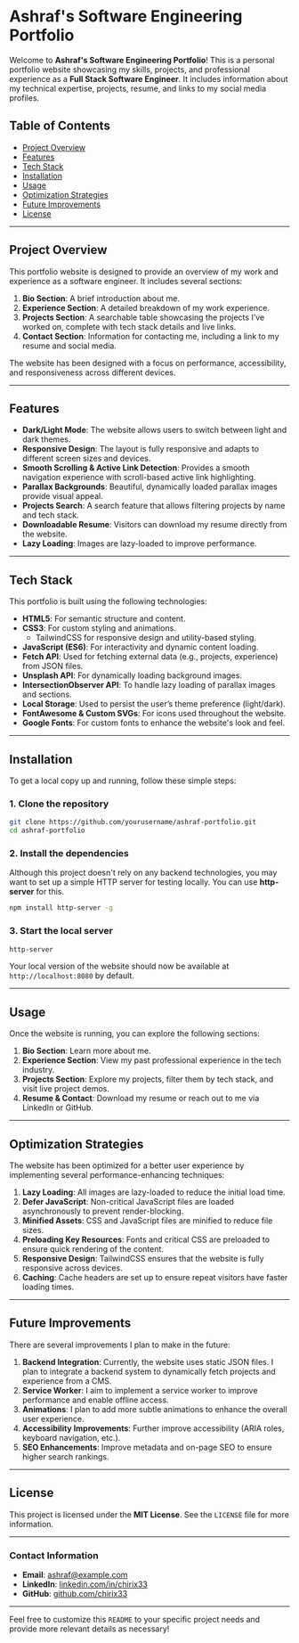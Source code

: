 # **Ashraf's Software Engineering Portfolio**

Welcome to **Ashraf's Software Engineering Portfolio**! This is a personal portfolio website showcasing my skills, projects, and professional experience as a **Full Stack Software Engineer**. It includes information about my technical expertise, projects, resume, and links to my social media profiles.

## **Table of Contents**
- [Project Overview](#project-overview)
- [Features](#features)
- [Tech Stack](#tech-stack)
- [Installation](#installation)
- [Usage](#usage)
- [Optimization Strategies](#optimization-strategies)
- [Future Improvements](#future-improvements)
- [License](#license)

---

## **Project Overview**

This portfolio website is designed to provide an overview of my work and experience as a software engineer. It includes several sections:
1. **Bio Section**: A brief introduction about me.
2. **Experience Section**: A detailed breakdown of my work experience.
3. **Projects Section**: A searchable table showcasing the projects I’ve worked on, complete with tech stack details and live links.
4. **Contact Section**: Information for contacting me, including a link to my resume and social media.

The website has been designed with a focus on performance, accessibility, and responsiveness across different devices.

---

## **Features**

- **Dark/Light Mode**: The website allows users to switch between light and dark themes.
- **Responsive Design**: The layout is fully responsive and adapts to different screen sizes and devices.
- **Smooth Scrolling & Active Link Detection**: Provides a smooth navigation experience with scroll-based active link highlighting.
- **Parallax Backgrounds**: Beautiful, dynamically loaded parallax images provide visual appeal.
- **Projects Search**: A search feature that allows filtering projects by name and tech stack.
- **Downloadable Resume**: Visitors can download my resume directly from the website.
- **Lazy Loading**: Images are lazy-loaded to improve performance.

---

## **Tech Stack**

This portfolio is built using the following technologies:

- **HTML5**: For semantic structure and content.
- **CSS3**: For custom styling and animations.
  - TailwindCSS for responsive design and utility-based styling.
- **JavaScript (ES6)**: For interactivity and dynamic content loading.
- **Fetch API**: Used for fetching external data (e.g., projects, experience) from JSON files.
- **Unsplash API**: For dynamically loading background images.
- **IntersectionObserver API**: To handle lazy loading of parallax images and sections.
- **Local Storage**: Used to persist the user’s theme preference (light/dark).
- **FontAwesome & Custom SVGs**: For icons used throughout the website.
- **Google Fonts**: For custom fonts to enhance the website's look and feel.

---

## **Installation**

To get a local copy up and running, follow these simple steps:

### **1. Clone the repository**
```bash
git clone https://github.com/yourusername/ashraf-portfolio.git
cd ashraf-portfolio
```

### **2. Install the dependencies**
Although this project doesn't rely on any backend technologies, you may want to set up a simple HTTP server for testing locally. You can use **http-server** for this.

```bash
npm install http-server -g
```

### **3. Start the local server**
```bash
http-server
```
Your local version of the website should now be available at `http://localhost:8080` by default.

---

## **Usage**

Once the website is running, you can explore the following sections:

1. **Bio Section**: Learn more about me.
2. **Experience Section**: View my past professional experience in the tech industry.
3. **Projects Section**: Explore my projects, filter them by tech stack, and visit live project demos.
4. **Resume & Contact**: Download my resume or reach out to me via LinkedIn or GitHub.

---

## **Optimization Strategies**

The website has been optimized for a better user experience by implementing several performance-enhancing techniques:

1. **Lazy Loading**: All images are lazy-loaded to reduce the initial load time.
2. **Defer JavaScript**: Non-critical JavaScript files are loaded asynchronously to prevent render-blocking.
3. **Minified Assets**: CSS and JavaScript files are minified to reduce file sizes.
4. **Preloading Key Resources**: Fonts and critical CSS are preloaded to ensure quick rendering of the content.
5. **Responsive Design**: TailwindCSS ensures that the website is fully responsive across devices.
6. **Caching**: Cache headers are set up to ensure repeat visitors have faster loading times.

---

## **Future Improvements**

There are several improvements I plan to make in the future:

1. **Backend Integration**: Currently, the website uses static JSON files. I plan to integrate a backend system to dynamically fetch projects and experience from a CMS.
2. **Service Worker**: I aim to implement a service worker to improve performance and enable offline access.
3. **Animations**: I plan to add more subtle animations to enhance the overall user experience.
4. **Accessibility Improvements**: Further improve accessibility (ARIA roles, keyboard navigation, etc.).
5. **SEO Enhancements**: Improve metadata and on-page SEO to ensure higher search rankings.

---

## **License**

This project is licensed under the **MIT License**. See the `LICENSE` file for more information.

---

### **Contact Information**

- **Email**: ashraf@example.com
- **LinkedIn**: [linkedin.com/in/chirix33](https://www.linkedin.com/in/chirix33)
- **GitHub**: [github.com/chirix33](https://www.github.com/chirix33)

---

Feel free to customize this `README` to your specific project needs and provide more relevant details as necessary!